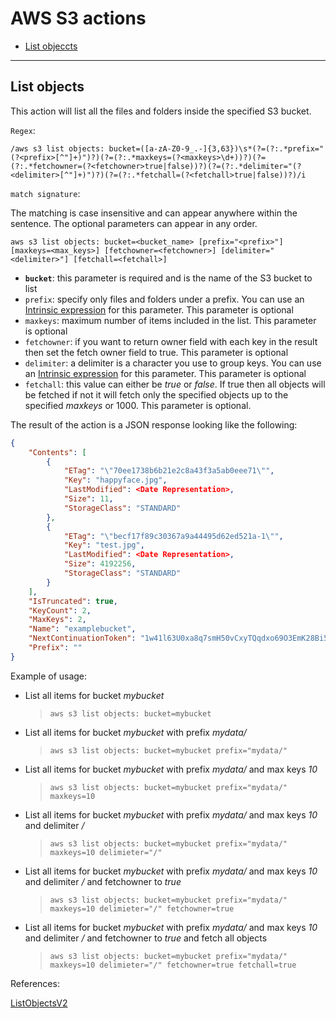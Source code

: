 # AWS S3 actions

- [List objeccts](#list-objects)

---

## List objects

This action will list all the files and folders inside the specified S3 bucket.

`Regex`:

```shell
/aws s3 list objects: bucket=([a-zA-Z0-9_.-]{3,63})\s*(?=(?:.*prefix="(?<prefix>[^"]+)")?)(?=(?:.*maxkeys=(?<maxkeys>\d+))?)(?=(?:.*fetchowner=(?<fetchowner>true|false))?)(?=(?:.*delimiter="(?<delimiter>[^"]+)")?)(?=(?:.*fetchall=(?<fetchall>true|false))?)/i
```

`match signature`:

The matching is case insensitive and can appear anywhere within the sentence. The optional parameters can appear in any order.

```shell
aws s3 list objects: bucket=<bucket_name> [prefix="<prefix>"] [maxkeys=<max_keys>] [fetchowner=<fetchowner>] [delimiter="<delimiter>"] [fetchall=<fetchall>]
```

- **`bucket`**: this parameter is required and is the name of the S3 bucket to list
- `prefix`: specify only files and folders under a prefix. You can use an [Intrinsic expression](#intrinsic_expression.md) for this parameter. This parameter is optional
- `maxkeys`: maximum number of items included in the list. This parameter is optional
- `fetchowner`: if you want to return owner field with each key in the result then set the fetch owner field to true. This parameter is optional
- `delimiter`: a delimiter is a character you use to group keys. You can use an [Intrinsic expression](#intrinsic_expression.md) for this parameter. This parameter is optional
- `fetchall`: this value can either be *true* or *false*. If true then all objects will be fetched if not it will fetch only the specified objects up to the specified *maxkeys* or 1000. This parameter is optional.

The result of the action is a JSON response looking like the following:

```json
{
    "Contents": [
        {
            "ETag": "\"70ee1738b6b21e2c8a43f3a5ab0eee71\"", 
            "Key": "happyface.jpg", 
            "LastModified": <Date Representation>, 
            "Size": 11, 
            "StorageClass": "STANDARD"
        }, 
        {
            "ETag": "\"becf17f89c30367a9a44495d62ed521a-1\"", 
            "Key": "test.jpg", 
            "LastModified": <Date Representation>, 
            "Size": 4192256, 
            "StorageClass": "STANDARD"
        }
    ], 
    "IsTruncated": true, 
    "KeyCount": 2, 
    "MaxKeys": 2, 
    "Name": "examplebucket", 
    "NextContinuationToken": "1w41l63U0xa8q7smH50vCxyTQqdxo69O3EmK28Bi5PcROI4wI/EyIJg==", 
    "Prefix": ""
}
```

Example of usage:

- List all items for bucket *mybucket*

    > `aws s3 list objects: bucket=mybucket`

- List all items for bucket *mybucket* with prefix *mydata/*

    > `aws s3 list objects: bucket=mybucket prefix="mydata/"`

- List all items for bucket *mybucket* with prefix *mydata/* and max keys *10*

    > `aws s3 list objects: bucket=mybucket prefix="mydata/" maxkeys=10`

- List all items for bucket *mybucket* with prefix *mydata/* and max keys *10* and delimiter */*

    > `aws s3 list objects: bucket=mybucket prefix="mydata/" maxkeys=10 delimieter="/"`

- List all items for bucket *mybucket* with prefix *mydata/* and max keys *10* and delimiter */* and fetchowner to *true*

    > `aws s3 list objects: bucket=mybucket prefix="mydata/" maxkeys=10 delimieter="/" fetchowner=true`

- List all items for bucket *mybucket* with prefix *mydata/* and max keys *10* and delimiter */* and fetchowner to *true* and fetch all objects

    > `aws s3 list objects: bucket=mybucket prefix="mydata/" maxkeys=10 delimieter="/" fetchowner=true fetchall=true`

References:

[ListObjectsV2](https://docs.aws.amazon.com/AmazonS3/latest/API/API_ListObjectsV2.html)
